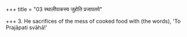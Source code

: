 +++
title = "03 स्थालीपाकस्य जुहोति प्रजापतये"

+++
3. He sacrifices of the mess of cooked food with (the words), 'To Prajāpati svāhā!'

